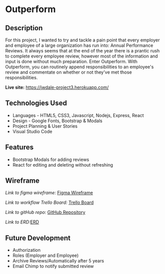 # Outperform
## Description

For this project, I wanted to try and tackle a pain point that every employer and employee of a large organization has run into: Annual Performance Reviews. It always seems that at the end of the year there is a prantic rush to complete every employee review, however most of the information and input is done without much preparation. Enter Outperform. With Outperform, you can routinely append responsibilities to an employee's review and commentate on whether or not they've met those responsibilities.

**Live site:** <https://jwdale-project3.herokuapp.com/>

## Technologies Used

  * Languages - HTML5, CSS3, Javascript, Nodejs, Express, React
  * Design - Google Fonts, Bootstrap & Modals
  * Project Planning & User Stories 
  * Visual Studio Code


## Features

  * Bootstrap Modals for adding reviews
  * React for editing and deleting without refreshing

## Wireframe

_Link to figma wireframe:_
[Figma Wireframe](https://ibb.co/kBYnPq)

_Link to workflow Trello Board:_
[Trello Board](https://trello.com/b/fK1uIyyx/outperform)

_Link to gitHub repo:_
[GitHub Repository](https://github.com/Jdale28/WDI-project3)

_Link to ERD:_[ERD](https://www.lucidchart.com/invitations/accept/1114c126-4cdc-479e-9f49-aecd3a13010a)


## Future Development

  * Authorization
  * Roles (Employer and Employee)
  * Archive Reviews/Automatically after 5 years
  * Email Chimp to notify submitted review
